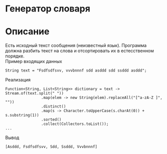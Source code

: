 # Генератор словаря
# Описание
Есть исходный текст сообщения (неизвестный язык). Программа должна разбить текст на слова и отсортировать их в естесственном порядке.  
Пример входящих данных
```
String text = "Fsdfsdfsvv, vvvbnnnf sdd asddd sdd ssddd asddd";
```
Реализация
```
Function<String, List<String>> dictionary = text -> Stream.of(text.split(" "))
                .map(elem -> new String(elem).replaceAll("[^a-zA-Z ]", ""))
                .distinct()
                .map(s -> Character.toUpperCase(s.charAt(0)) + s.substring(1))
                .sorted()
                .collect(Collectors.toList());
...
```

Вывод
```
[Asddd, Fsdfsdfsvv, Sdd, Ssddd, Vvvbnnnf]
```